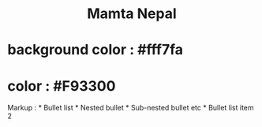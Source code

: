 <h1 align="center">Mamta Nepal</h1>

# background color : #fff7fa

# color : #F93300

 Markup : * Bullet list
              * Nested bullet
                  * Sub-nested bullet etc
          * Bullet list item 2
